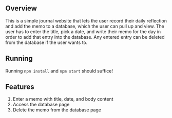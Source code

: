 ## Overview

This is a simple journal website that lets the user record their daily reflection and add the memo to a database, which the user can pull up and view.
The user has to enter the title, pick a date, and write their memo for the day in order to add that entry into the database. Any entered entry can be 
deleted from the database if the user wants to.

## Running

Running `npm install` and `npm start` should suffice!

## Features

1. Enter a memo with title, date, and body content
2. Access the database page
3. Delete the memo from the database page